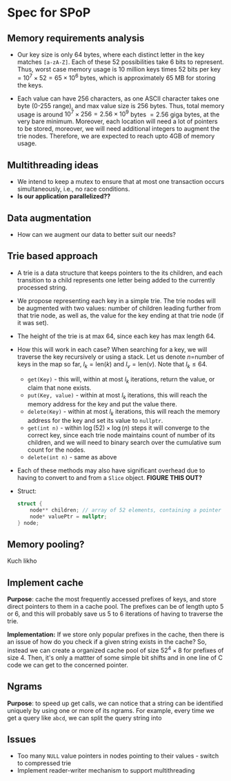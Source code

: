 # Spec for SPoP

## Memory requirements analysis

- Our key size is only 64 bytes, where each distinct letter in the key matches `[a-zA-Z]`. Each of these 52 possibilities take 6 bits to represent. Thus, worst case memory usage is 10 million keys times 52 bits per key = $10^7 \times 52= 65 \times 10^6$ bytes, which is approximately $65$ MB for storing the keys.

- Each value can have 256 characters, as one ASCII character takes one byte (0-255 range), and max value size is 256 bytes. Thus, total memory usage is around $10^7\times 256=2.56\times10^9$ bytes $=2.56$ giga bytes, at the very bare minimum. Moreover, each location will need a lot of pointers to be stored, moreover, we will need additional integers to augment the trie nodes. Therefore, we are expected to reach upto 4GB of memory usage.


## Multithreading ideas

- We intend to keep a mutex to ensure that at most one transaction occurs simultaneously, i.e., no race conditions.
- **Is our application parallelized??**

## Data augmentation

- How can we augment our data to better suit our needs?

## Trie based approach

- A trie is a data structure that keeps pointers to the its children, and each transition to a child represents one letter being added to the currently processed string.

- We propose representing each key in a simple trie. The trie nodes will be augmented with two values: number of children leading further from that trie node, as well as, the value for the key ending at that trie node (if it was set).

- The height of the trie is at max 64, since each key has max length 64.

- How this will work in each case? When searching for a key, we will traverse the key recursively or using a stack. Let us denote $n$=number of keys in the map so far, $l_k=\text{len}(k)$ and $l_v=\text{len}(v)$. Note that $l_k\le 64$.
  - `get(Key)` - this will, within at most $l_k$ iterations, return the value, or claim that none exists.
  - `put(Key, value)` - within at most $l_k$ iterations, this will reach the memory address for the key and put the value there.
  - `delete(Key)` -  within at most $l_k$ iterations, this will reach the memory address for the key and set its value to `nullptr`.
  - `get(int n)` - within $\log(52)\times\log(n)$ steps it will converge to the correct key, since each trie node maintains count of number of its children, and we will need to binary search over the cumulative sum count for the nodes.
  - `delete(int n)` - same as above

- Each of these methods may also have significant overhead due to having to convert to and from a `Slice` object. **FIGURE THIS OUT?**

- Struct:

    ```c++
    struct {
        node** children; // array of 52 elements, containing a pointer to the next child
        node* valuePtr = nullptr;
    } node;
    ```

## Memory pooling?

Kuch likho

## Implement cache

**Purpose**: cache the most frequently accessed prefixes of keys, and store direct pointers to them in a cache pool. The prefixes can be of length upto 5 or 6, and this will probably save us 5 to 6 iterations of having to traverse the trie.

**Implementation:** If we store only popular prefixes in the cache, then there is an issue of how do you check if a given string exists in the cache?
So, instead we can create a organized cache pool of size $52^4 \times 8$ for prefixes of size 4. Then, it's only a mattter of some simple bit shifts and in one line of C code we can get to the concerned pointer.

## Ngrams

**Purpose**: to speed up get calls, we can notice that a string can be identified uniquely by using one or more of its ngrams. For example, every time we get a query like `abcd`, we can split the query string into

## Issues
* Too many `NULL` value pointers in nodes pointing to their values - switch to compressed trie
* Implement reader-writer mechanism to support multithreading
